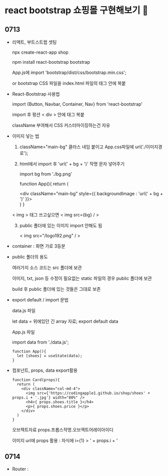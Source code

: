 # react bootstrap 쇼핑몰 구현해보기 🩵


## 0713

- 리액트, 부트스트랩 셋팅

  npx create-react-app shop
  
  npm install react-bootstrap bootstrap
  
  App.js에 import 'bootstrap/dist/css/bootstrap.min.css';
  
  or bootstrap CSS 파일을 index.html 파일의 <head> 태그 안에 복붙

- React-Bootstrap 사용법

  import {Button, Navbar, Container, Nav} from 'react-bootstrap'

  import 후 펑션 < div > 안에 태그 복붙

  className 부여해서 CSS 커스터마이징하는건 자유

- 이미지 넣는 법

  1. className="main-bg" 클라스 네임 붙이고 App.css파일에 url('./이미지경로');

  2. html에서 import 후 'url(' + bg + ')' 작명 문자 넣어주기
  
      import bg from './bg.png'
      
        function App(){
          return (
            <div>
              <div className="main-bg" style={{ backgroundImage : 'url(' + bg + ')' }}></div>
            </div>
          )
        }

  < img > 태그 쓰고싶으면 < img src={bg} / >

  3. public 폴더에 있는 이미지 import 안해도 됨
 
     < img src="/logo192.png" / >

- container : 화면 가로 3등분

- public 폴더의 용도

  여러가지 소스 코드는 src 폴더에 보관

  이미지, txt, json 등 수정이 필요없는 static 파일의 경우 public 폴더에 보관

  build 후 public 폴더에 있는 것들은 그대로 보존

- export default / import 문법

  data.js 파일

    let data = 위에있던 긴 array 자료;
    export default data

  App.js 파일

    import data from './data.js';
    
      function App(){
        let [shoes] = useState(data);
      }

- 컴포넌트, props, data export활용
    
    <Card shoes={shoes[0]} i={1} />
    <Card shoes={shoes[1]} i={2} />
    <Card shoes={shoes[2]} i={3} />

      function Card(props){
        return (
          <div className="col-md-4">
            <img src={'https://codingapple1.github.io/shop/shoes' + props.i + '.jpg'} width="80%" />
            <h4>{ props.shoes.title }</h4>
            <p>{ props.shoes.price }</p>
          </div>
        )
      }

  오브젝트자료 props.프롭스작명.오브젝트어레이아이디

  이미지 url에 props 활용 : 자식에 i={1} > ' + props.i + '



## 0714


- Router :
